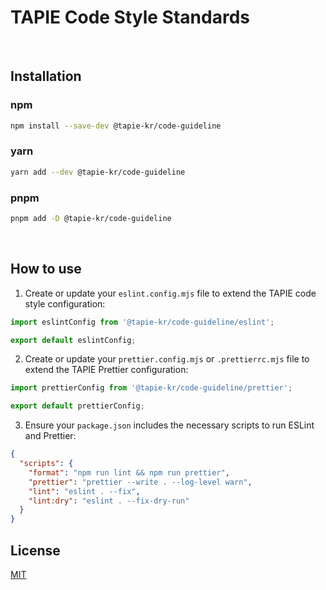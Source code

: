 # TAPIE Code Style Standards

<br>

## Installation

### npm

```sh
npm install --save-dev @tapie-kr/code-guideline
```

### yarn

```sh
yarn add --dev @tapie-kr/code-guideline
```

### pnpm

```sh
pnpm add -D @tapie-kr/code-guideline
```

<br>

## How to use

1. Create or update your `eslint.config.mjs` file to extend the TAPIE code style configuration:

```js
import eslintConfig from '@tapie-kr/code-guideline/eslint';

export default eslintConfig;
```

2. Create or update your `prettier.config.mjs` or `.prettierrc.mjs` file to extend the TAPIE Prettier configuration:

```js
import prettierConfig from '@tapie-kr/code-guideline/prettier';

export default prettierConfig;
```

3. Ensure your `package.json` includes the necessary scripts to run ESLint and Prettier:

```json
{
  "scripts": {
    "format": "npm run lint && npm run prettier",
    "prettier": "prettier --write . --log-level warn",
    "lint": "eslint . --fix",
    "lint:dry": "eslint . --fix-dry-run"
  }
}
```

## License

[MIT](https://github.com/tapie-kr/code-guideline/blob/main/LICENSE)
